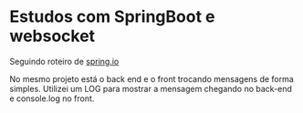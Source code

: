 # Estudos com SpringBoot e websocket

Seguindo roteiro de [spring.io](https://spring.io/guides/gs/messaging-stomp-websocket/)

No mesmo projeto está o back end e o front trocando mensagens de forma simples.
Utilizei um LOG para mostrar a mensagem chegando no back-end e console.log no front.
